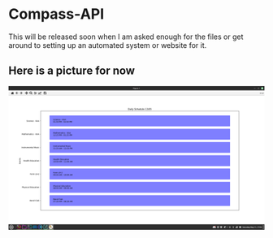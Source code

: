 # Compass-API
This will be released soon when I am asked enough for the files or get around to setting up an automated system or website for it.

## Here is a picture for now
![Proof](example.png)
